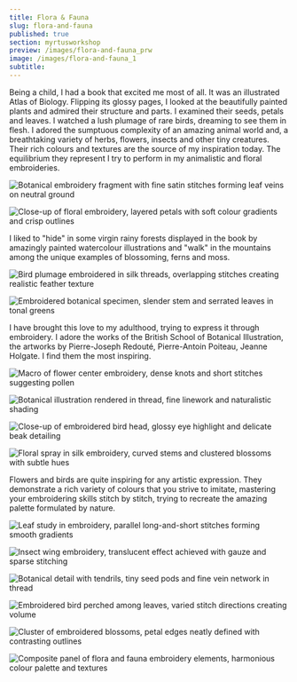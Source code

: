 ```yaml
---
title: Flora & Fauna
slug: flora-and-fauna
published: true
section: myrtusworkshop
preview: /images/flora-and-fauna_prw
image: /images/flora-and-fauna_1
subtitle:
---
```


Being a child, I had a book that excited me most of all. It was an illustrated Atlas of Biology. Flipping its glossy pages, I looked at the beautifully painted plants and admired their structure and parts. I examined their seeds, petals and leaves. I watched a lush plumage of rare birds, dreaming to see them in flesh. I adored the sumptuous complexity of an amazing animal world and, a breathtaking variety of herbs, flowers, insects and other tiny creatures. Their rich colours and textures are the source of my inspiration today. The equilibrium they represent I try to perform in my animalistic and floral embroideries.

![Botanical embroidery fragment with fine satin stitches forming leaf veins on neutral ground](/images/flora-and-fauna_2)

![Close-up of floral embroidery, layered petals with soft colour gradients and crisp outlines](/images/flora-and-fauna_3)

I liked to "hide" in some virgin rainy forests displayed in the book by amazingly painted watercolour illustrations and "walk" in the mountains among the unique examples of blossoming, ferns and moss.

![Bird plumage embroidered in silk threads, overlapping stitches creating realistic feather texture](/images/flora-and-fauna_4)

![Embroidered botanical specimen, slender stem and serrated leaves in tonal greens](/images/flora-and-fauna_5)

I have brought this love to my adulthood, trying to express it through embroidery. I adore the works of the British School of Botanical Illustration, the artworks by Pierre-Joseph Redouté, Pierre-Antoin Poiteau, Jeanne Holgate. I find them the most inspiring.

![Macro of flower center embroidery, dense knots and short stitches suggesting pollen](/images/flora-and-fauna_6)

![Botanical illustration rendered in thread, fine linework and naturalistic shading](/images/flora-and-fauna_7)

![Close-up of embroidered bird head, glossy eye highlight and delicate beak detailing](/images/flora-and-fauna_8)

![Floral spray in silk embroidery, curved stems and clustered blossoms with subtle hues](/images/flora-and-fauna_9)

Flowers and birds are quite inspiring for any artistic expression. They demonstrate a rich variety of colours that you strive to imitate, mastering your embroidering skills stitch by stitch, trying to recreate the amazing palette formulated by nature.

![Leaf study in embroidery, parallel long-and-short stitches forming smooth gradients](/images/flora-and-fauna_10)

![Insect wing embroidery, translucent effect achieved with gauze and sparse stitching](/images/flora-and-fauna_11)

![Botanical detail with tendrils, tiny seed pods and fine vein network in thread](/images/flora-and-fauna_12)

![Embroidered bird perched among leaves, varied stitch directions creating volume](/images/flora-and-fauna_13)

![Cluster of embroidered blossoms, petal edges neatly defined with contrasting outlines](/images/flora-and-fauna_14)

![Composite panel of flora and fauna embroidery elements, harmonious colour palette and textures](/images/flora-and-fauna_15)
